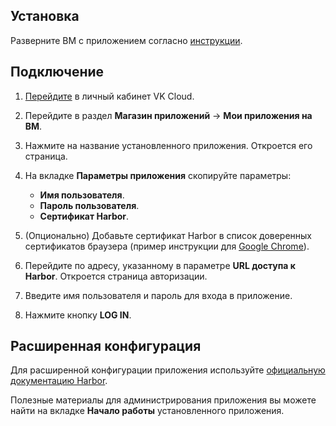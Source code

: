 ## Установка

Разверните ВМ с приложением согласно [инструкции](../init-install/).

## Подключение

1. [Перейдите](https://mcs.mail.ru/app/) в личный кабинет VK Cloud.
1. Перейдите в раздел **Магазин приложений** → **Мои приложения на ВМ**.
1. Нажмите на название установленного приложения. Откроется его страница.
1. На вкладке **Параметры приложения** скопируйте параметры:

   - **Имя пользователя**.
   - **Пароль пользователя**.
   - **Сертификат Harbor**.

1. (Опционально) Добавьте сертификат Harbor в список доверенных сертификатов браузера (пример инструкции для [Google Chrome](https://support.google.com/chrome/a/answer/3505249?hl=ru)).
1. Перейдите по адресу, указанному в параметре **URL доступа к Harbor**. Откроется страница авторизации.
1. Введите имя пользователя и пароль для входа в приложение.
1. Нажмите кнопку **LOG IN**.

## Расширенная конфигурация

Для расширенной конфигурации приложения используйте [официальную документацию Harbor](https://goharbor.io/docs/2.2.0/administration/).

<info>

Полезные материалы для администрирования приложения вы можете найти на вкладке **Начало работы** установленного приложения.

</info>
